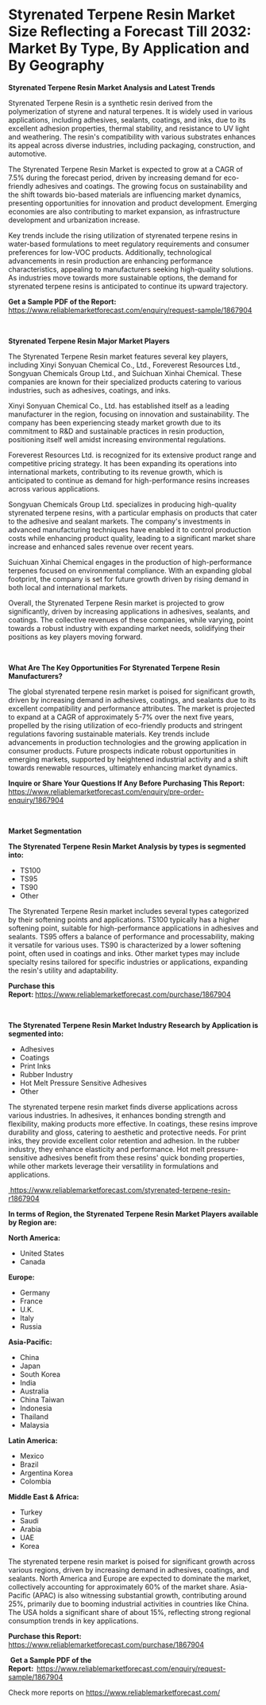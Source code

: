 <p><h1>Styrenated Terpene Resin Market Size Reflecting a Forecast Till 2032: Market By Type, By Application and By Geography</h1></p><p><strong>Styrenated Terpene Resin Market Analysis and Latest Trends</strong></p>
<p><p>Styrenated Terpene Resin is a synthetic resin derived from the polymerization of styrene and natural terpenes. It is widely used in various applications, including adhesives, sealants, coatings, and inks, due to its excellent adhesion properties, thermal stability, and resistance to UV light and weathering. The resin's compatibility with various substrates enhances its appeal across diverse industries, including packaging, construction, and automotive.</p><p>The Styrenated Terpene Resin Market is expected to grow at a CAGR of 7.5% during the forecast period, driven by increasing demand for eco-friendly adhesives and coatings. The growing focus on sustainability and the shift towards bio-based materials are influencing market dynamics, presenting opportunities for innovation and product development. Emerging economies are also contributing to market expansion, as infrastructure development and urbanization increase.</p><p>Key trends include the rising utilization of styrenated terpene resins in water-based formulations to meet regulatory requirements and consumer preferences for low-VOC products. Additionally, technological advancements in resin production are enhancing performance characteristics, appealing to manufacturers seeking high-quality solutions. As industries move towards more sustainable options, the demand for styrenated terpene resins is anticipated to continue its upward trajectory.</p></p>
<p><strong>Get a Sample PDF of the Report:&nbsp;</strong> <a href="https://www.reliablemarketforecast.com/enquiry/request-sample/1867904?utm_campaign=2450&utm_medium=2&utm_source=Github&utm_content=ia&utm_term=01042025&utm_id=styrenated-terpene-resin">https://www.reliablemarketforecast.com/enquiry/request-sample/1867904</a></p>
<p>&nbsp;</p>
<p><strong>Styrenated Terpene Resin Major Market Players</strong></p>
<p><p>The Styrenated Terpene Resin market features several key players, including Xinyi Sonyuan Chemical Co., Ltd., Foreverest Resources Ltd., Songyuan Chemicals Group Ltd., and Suichuan Xinhai Chemical. These companies are known for their specialized products catering to various industries, such as adhesives, coatings, and inks.</p><p>Xinyi Sonyuan Chemical Co., Ltd. has established itself as a leading manufacturer in the region, focusing on innovation and sustainability. The company has been experiencing steady market growth due to its commitment to R&D and sustainable practices in resin production, positioning itself well amidst increasing environmental regulations.</p><p>Foreverest Resources Ltd. is recognized for its extensive product range and competitive pricing strategy. It has been expanding its operations into international markets, contributing to its revenue growth, which is anticipated to continue as demand for high-performance resins increases across various applications. </p><p>Songyuan Chemicals Group Ltd. specializes in producing high-quality styrenated terpene resins, with a particular emphasis on products that cater to the adhesive and sealant markets. The company's investments in advanced manufacturing techniques have enabled it to control production costs while enhancing product quality, leading to a significant market share increase and enhanced sales revenue over recent years.</p><p>Suichuan Xinhai Chemical engages in the production of high-performance terpenes focused on environmental compliance. With an expanding global footprint, the company is set for future growth driven by rising demand in both local and international markets.</p><p>Overall, the Styrenated Terpene Resin market is projected to grow significantly, driven by increasing applications in adhesives, sealants, and coatings. The collective revenues of these companies, while varying, point towards a robust industry with expanding market needs, solidifying their positions as key players moving forward.</p></p>
<p>&nbsp;</p>
<p><strong>What Are The Key Opportunities For Styrenated Terpene Resin Manufacturers?</strong></p>
<p><p>The global styrenated terpene resin market is poised for significant growth, driven by increasing demand in adhesives, coatings, and sealants due to its excellent compatibility and performance attributes. The market is projected to expand at a CAGR of approximately 5-7% over the next five years, propelled by the rising utilization of eco-friendly products and stringent regulations favoring sustainable materials. Key trends include advancements in production technologies and the growing application in consumer products. Future prospects indicate robust opportunities in emerging markets, supported by heightened industrial activity and a shift towards renewable resources, ultimately enhancing market dynamics.</p></p>
<p><strong>Inquire or Share Your Questions If Any Before Purchasing This Report:</strong> <a href="https://www.reliablemarketforecast.com/enquiry/pre-order-enquiry/1867904?utm_campaign=2450&utm_medium=2&utm_source=Github&utm_content=ia&utm_term=01042025&utm_id=styrenated-terpene-resin">https://www.reliablemarketforecast.com/enquiry/pre-order-enquiry/1867904</a></p>
<p>&nbsp;</p>
<p><strong>Market Segmentation</strong></p>
<p><strong>The Styrenated Terpene Resin Market Analysis by types is segmented into:</strong></p>
<p><ul><li>TS100</li><li>TS95</li><li>TS90</li><li>Other</li></ul></p>
<p><p>The Styrenated Terpene Resin market includes several types categorized by their softening points and applications. TS100 typically has a higher softening point, suitable for high-performance applications in adhesives and sealants. TS95 offers a balance of performance and processability, making it versatile for various uses. TS90 is characterized by a lower softening point, often used in coatings and inks. Other market types may include specialty resins tailored for specific industries or applications, expanding the resin's utility and adaptability.</p></p>
<p><strong>Purchase this Report:&nbsp;</strong><a href="https://www.reliablemarketforecast.com/purchase/1867904?utm_campaign=2450&utm_medium=2&utm_source=Github&utm_content=ia&utm_term=01042025&utm_id=styrenated-terpene-resin">https://www.reliablemarketforecast.com/purchase/1867904</a></p>
<p>&nbsp;</p>
<p><strong>The Styrenated Terpene Resin Market Industry Research by Application is segmented into:</strong></p>
<p><ul><li>Adhesives</li><li>Coatings</li><li>Print Inks</li><li>Rubber Industry</li><li>Hot Melt Pressure Sensitive Adhesives</li><li>Other</li></ul></p>
<p><p>The styrenated terpene resin market finds diverse applications across various industries. In adhesives, it enhances bonding strength and flexibility, making products more effective. In coatings, these resins improve durability and gloss, catering to aesthetic and protective needs. For print inks, they provide excellent color retention and adhesion. In the rubber industry, they enhance elasticity and performance. Hot melt pressure-sensitive adhesives benefit from these resins' quick bonding properties, while other markets leverage their versatility in formulations and applications.</p></p>
<p><a href="https://www.reliablemarketforecast.com/styrenated-terpene-resin-r1867904?utm_campaign=2450&utm_medium=2&utm_source=Github&utm_content=ia&utm_term=01042025&utm_id=styrenated-terpene-resin">&nbsp;https://www.reliablemarketforecast.com/styrenated-terpene-resin-r1867904</a></p>
<p><strong>In terms of Region, the Styrenated Terpene Resin Market Players available by Region are:</strong></p>
<p>
    <p> <strong> North America: </strong>
        <ul>
            <li>United States</li>
            <li>Canada</li>
        </ul>
        </p> 
    <p> <strong> Europe: </strong>
        <ul>
            <li>Germany</li>
            <li>France</li>
            <li>U.K.</li>
            <li>Italy</li>
            <li>Russia</li>
        </ul>
        </p> 
    <p> <strong> Asia-Pacific: </strong>
        <ul>
            <li>China</li>
            <li>Japan</li>
            <li>South Korea</li>
            <li>India</li>
            <li>Australia</li>
            <li>China Taiwan</li>
            <li>Indonesia</li>
            <li>Thailand</li>
            <li>Malaysia</li>
        </ul>
        </p> 
    <p> <strong> Latin America: </strong>
        <ul>
            <li>Mexico</li>
            <li>Brazil</li>
            <li>Argentina Korea</li>
            <li>Colombia</li>
        </ul>
        </p> 
    <p> <strong> Middle East & Africa: </strong>
        <ul>
            <li>Turkey</li>
            <li>Saudi</li>
            <li>Arabia</li>
            <li>UAE</li>
            <li>Korea</li>
        </ul>
    </p>
    </p>
<p><p>The styrenated terpene resin market is poised for significant growth across various regions, driven by increasing demand in adhesives, coatings, and sealants. North America and Europe are expected to dominate the market, collectively accounting for approximately 60% of the market share. Asia-Pacific (APAC) is also witnessing substantial growth, contributing around 25%, primarily due to booming industrial activities in countries like China. The USA holds a significant share of about 15%, reflecting strong regional consumption trends in key applications.</p></p>
<p><strong>Purchase this Report: </strong><a href="https://www.reliablemarketforecast.com/purchase/1867904?utm_campaign=2450&utm_medium=2&utm_source=Github&utm_content=ia&utm_term=01042025&utm_id=styrenated-terpene-resin">https://www.reliablemarketforecast.com/purchase/1867904</a></p>
<p>&nbsp;<strong>Get a Sample PDF of the Report:&nbsp;&nbsp;</strong><a href="https://www.reliablemarketforecast.com/enquiry/request-sample/1867904?utm_campaign=2450&utm_medium=2&utm_source=Github&utm_content=ia&utm_term=01042025&utm_id=styrenated-terpene-resin">https://www.reliablemarketforecast.com/enquiry/request-sample/1867904</a></p>
<p><strong></strong></p>
<p>Check more reports on <a href="https://www.reliablemarketforecast.com/?utm_campaign=2450&utm_medium=2&utm_source=Github&utm_content=ia&utm_term=01042025&utm_id=styrenated-terpene-resin">https://www.reliablemarketforecast.com/</a></p>
